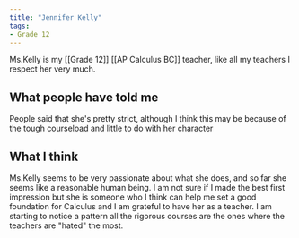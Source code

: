```yaml
---
title: "Jennifer Kelly"
tags:
- Grade 12
---
```


Ms.Kelly is my [[Grade 12]] [[AP Calculus BC]] teacher, like all my teachers I respect her very much.

## What people have told me

People said that she's pretty strict, although I think this may be because of the tough courseload and little to do with her character

## What I think

Ms.Kelly seems to be very passionate about what she does, and so far she seems like a reasonable human being. I am not sure if I made the best first impression but she is someone who I think can help me set a good foundation for Calculus and I am grateful to have her as a teacher. I am starting to notice a pattern all the rigorous courses are the ones where the teachers are "hated" the most.

